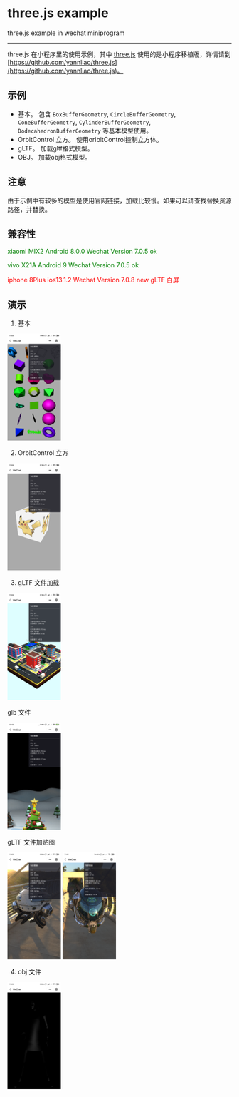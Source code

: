 # three.js example

three.js example in wechat miniprogram

----

three.js 在小程序里的使用示例，其中 [three.js](https://github.com/yannliao/three.js) 使用的是小程序移植版，详情请到 [https://github.com/yannliao/three.js](https://github.com/yannliao/three.js)。

## 示例
* 基本。 包含 `BoxBufferGeometry`, `CircleBufferGeometry`, `ConeBufferGeometry`, `CylinderBufferGeometry`, `DodecahedronBufferGeometry` 等基本模型使用。
* OrbitControl 立方。 使用oribitControl控制立方体。
* gLTF。 加载gltf格式模型。
* OBJ。 加载obj格式模型。

## 注意 
由于示例中有较多的模型是使用官网链接，加载比较慢。如果可以请查找替换资源路径，并替换。

## 兼容性

<font color=green> xiaomi MIX2 Android 8.0.0   Wechat Version 7.0.5   ok </font>

<font color=green> vivo X21A Android 9  Wechat Version 7.0.5    ok </font>

<font color=red> iphone 8Plus  ios13.1.2  Wechat Version 7.0.8    new gLTF 白屏 </font>
    
## 演示

1. 基本

<img src="./demo/Screenshot_2019-10-22-11-03-47-236_com.tencent.mm.png"  width="120">

2. OrbitControl 立方

<img src="./demo/Screenshot_2019-10-22-11-04-02-587_com.tencent.mm.png"  width="120">

3. gLTF 文件加载

<img src="./demo/Screenshot_2019-10-22-11-04-32-720_com.tencent.mm.png"  width="120">

glb 文件 

<img src="./demo/Screenshot_2019-10-24-10-43-43-123_com.tencent.mm.png"  width="120">

gLTF 文件加贴图

<img src="./demo/Screenshot_2019-10-22-11-03-37-095_com.tencent.mm.png"  width="120">

<img src="./demo/Screenshot_2019-10-22-11-01-18-748_com.tencent.mm.png"  width="120">

4. obj 文件

<img src="./demo/Screenshot_2019-10-22-11-05-48-148_com.tencent.mm.png"  width="120">

